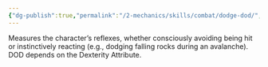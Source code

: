 ```yaml
---
{"dg-publish":true,"permalink":"/2-mechanics/skills/combat/dodge-dod/","noteIcon":""}
---
```


Measures the character’s reflexes, whether consciously avoiding being hit or instinctively reacting (e.g., dodging falling rocks during an avalanche). DOD depends on the Dexterity Attribute.